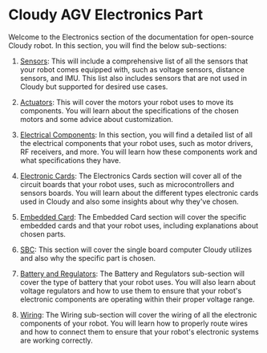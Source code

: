 # Cloudy AGV Electronics Part
Welcome to the Electronics section of the documentation for open-source Cloudy robot. In this section, you will find the below sub-sections:

1. [Sensors](/agv/electronics/sensors/):
This will include a comprehensive list of all the sensors that your robot comes equipped with, such as voltage sensors, distance sensors, and IMU. This list also includes sensors that are not used in Cloudy but supported for desired use cases.

2. [Actuators](/agv/electronics/actuators/):
This will cover the motors your robot uses to move its components. You will learn about the specifications of the chosen motors and some advice about customization.

3. [Electrical Components](/agv/electronics/electricalComponents/):
In this section, you will find a detailed list of all the electrical components that your robot uses, such as motor drivers, RF receivers, and more. You will learn how these components work and what specifications they have.

4. [Electronic Cards](/agv/electronics/electronicCards/):
The Electronics Cards section will cover all of the circuit boards that your robot uses, such as microcontrollers and sensors boards. You will learn about the different types electronic cards used in Cloudy and also some insights about why they've chosen.

5. [Embedded Card](/agv/electronics/embeddedCards/):
The Embedded Card section will cover the specific embedded cards and that your robot uses, including explanations about chosen parts.

6. [SBC](/agv/electronics/sbc/):
This section will cover the single board computer Cloudy utilizes and also why the specific part is chosen.

7. [Battery and Regulators](/agv/electronics/battery/):
The Battery and Regulators sub-section will cover the type of battery that your robot uses. You will also learn about voltage regulators and how to use them to ensure that your robot's electronic components are operating within their proper voltage range.

8. [Wiring](/agv/electronics/wiring/):
The Wiring sub-section will cover the wiring of all the electronic components of your robot. You will learn how to properly route wires and how to connect them to ensure that your robot's electronic systems are working correctly.

